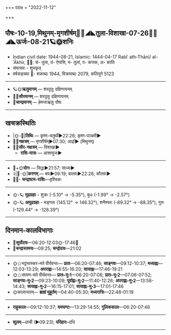+++
title = "2022-11-12"

+++
## पौषः-10-19,मिथुनम्-मृगशीर्षम्🌛🌌◢◣तुला-विशाखा-07-26🌌🌞◢◣ऊर्जः-08-21🪐🌞शनिः
- Indian civil date: 1944-08-21, Islamic: 1444-04-17 Rabīʿ ath-Thānī/ al-ʾĀkhir, 🌌🌞: सं- तुला, तं- ऐप्पसि, म- तुलां, प- कत्तक, अ- काति
- संवत्सरः - शुभकृत्
- वर्षसङ्ख्या 🌛- शकाब्दः 1944, विक्रमाब्दः 2079, कलियुगे 5123
___________________
- 🪐🌞**ऋतुमानम्** — शरदृतुः दक्षिणायनम्
- 🌌🌞**सौरमानम्** — शरदृतुः दक्षिणायनम्
- 🌛**चान्द्रमानम्** — हेमन्तऋतुः पौषः
___________________


## खचक्रस्थितिः
- |🌞-🌛|**तिथिः** — कृष्ण-चतुर्थी►22:26; कृष्ण-पञ्चमी►  
- 🌌🌛**नक्षत्रम्** — मृगशीर्षम्►07:30; आर्द्रा► (मिथुनम्)  
- 🌌🌞**सौर-नक्षत्रम्** — विशाखा►  
  - **राशि-मासः** — आश्वयुजः► 
___________________
- 🌛+🌞**योगः** — सिद्धः►21:57; साध्यः►  
- २|🌛-🌞|**करणम्** — बवः►09:19; बालवः►22:26; कौलवः►  
- 🌌🌛- **चन्द्राष्टम-राशिः**—वृश्चिकः  
___________________
- 🌞-🪐 **मूढग्रहाः** - शुक्रः (-5.10° → -5.35°), बुधः (-1.99° → -2.57°)
- 🌞-🪐 **अमूढग्रहाः** - मङ्गलः (145.12° → 146.32°), शनैश्चरः (-89.32° → -88.35°), गुरुः (-129.44° → -128.39°)
___________________


## दिनमान-कालविभागाः
- 🌅**सूर्योदयः**—06:20-12:03🌞️-17:46🌇  
- 🌛**चन्द्रास्तमयः**—09:25; **चन्द्रोदयः**—21:02  
___________________
- 🌞⚝भट्टभास्कर-मते वीर्यवन्तः— **प्रातः**—06:20-07:46; **साङ्गवः**—09:12-10:37; **मध्याह्नः**—12:03-13:29; **अपराह्णः**—14:55-16:20; **सायाह्नः**—17:46-19:21  
- 🌞⚝सायण-मते वीर्यवन्तः— **प्रातः-मु॰1**—06:20-07:06; **प्रातः-मु॰2**—07:06-07:52; **साङ्गवः-मु॰2**—09:23-10:09; **पूर्वाह्णः-मु॰2**—11:40-12:26; **अपराह्णः-मु॰2**—13:58-14:43; **सायाह्नः-मु॰2**—16:15-17:01; **सायाह्नः-मु॰3**—17:01-17:46  
- 🌞कालान्तरम्— **ब्राह्मं मुहूर्तम्**—04:40-05:30; **मध्यरात्रिः**—22:48-01:19  
___________________
- **राहुकालः**—09:12-10:37; **यमघण्टः**—13:29-14:55; **गुलिककालः**—06:20-07:46  
___________________
- **शूलम्**—प्राची (►09:23); **परिहारः**–दधि  
___________________
